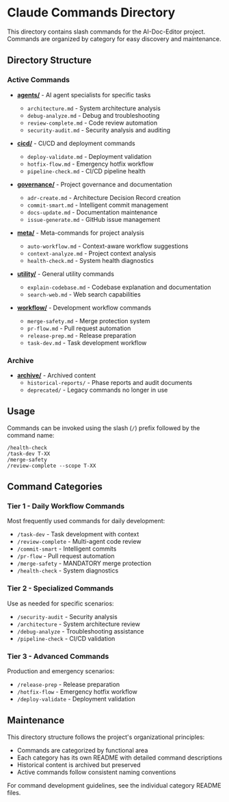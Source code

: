 # Claude Commands Directory

This directory contains slash commands for the AI-Doc-Editor project. Commands are organized by category for easy discovery and maintenance.

## Directory Structure

### Active Commands

- **[agents/](./agents/)** - AI agent specialists for specific tasks
  - `architecture.md` - System architecture analysis
  - `debug-analyze.md` - Debug and troubleshooting
  - `review-complete.md` - Code review automation
  - `security-audit.md` - Security analysis and auditing

- **[cicd/](./cicd/)** - CI/CD and deployment commands
  - `deploy-validate.md` - Deployment validation
  - `hotfix-flow.md` - Emergency hotfix workflow
  - `pipeline-check.md` - CI/CD pipeline health

- **[governance/](./governance/)** - Project governance and documentation
  - `adr-create.md` - Architecture Decision Record creation
  - `commit-smart.md` - Intelligent commit management
  - `docs-update.md` - Documentation maintenance
  - `issue-generate.md` - GitHub issue management

- **[meta/](./meta/)** - Meta-commands for project analysis
  - `auto-workflow.md` - Context-aware workflow suggestions
  - `context-analyze.md` - Project context analysis
  - `health-check.md` - System health diagnostics

- **[utility/](./utility/)** - General utility commands
  - `explain-codebase.md` - Codebase explanation and documentation
  - `search-web.md` - Web search capabilities

- **[workflow/](./workflow/)** - Development workflow commands
  - `merge-safety.md` - Merge protection system
  - `pr-flow.md` - Pull request automation
  - `release-prep.md` - Release preparation
  - `task-dev.md` - Task development workflow

### Archive

- **[archive/](./archive/)** - Archived content
  - `historical-reports/` - Phase reports and audit documents
  - `deprecated/` - Legacy commands no longer in use

## Usage

Commands can be invoked using the slash (`/`) prefix followed by the command name:

```
/health-check
/task-dev T-XX
/merge-safety
/review-complete --scope T-XX
```

## Command Categories

### Tier 1 - Daily Workflow Commands
Most frequently used commands for daily development:
- `/task-dev` - Task development with context
- `/review-complete` - Multi-agent code review
- `/commit-smart` - Intelligent commits
- `/pr-flow` - Pull request automation
- `/merge-safety` - MANDATORY merge protection
- `/health-check` - System diagnostics

### Tier 2 - Specialized Commands
Use as needed for specific scenarios:
- `/security-audit` - Security analysis
- `/architecture` - System architecture review
- `/debug-analyze` - Troubleshooting assistance
- `/pipeline-check` - CI/CD validation

### Tier 3 - Advanced Commands
Production and emergency scenarios:
- `/release-prep` - Release preparation
- `/hotfix-flow` - Emergency hotfix workflow
- `/deploy-validate` - Deployment validation

## Maintenance

This directory structure follows the project's organizational principles:
- Commands are categorized by functional area
- Each category has its own README with detailed command descriptions
- Historical content is archived but preserved
- Active commands follow consistent naming conventions

For command development guidelines, see the individual category README files.